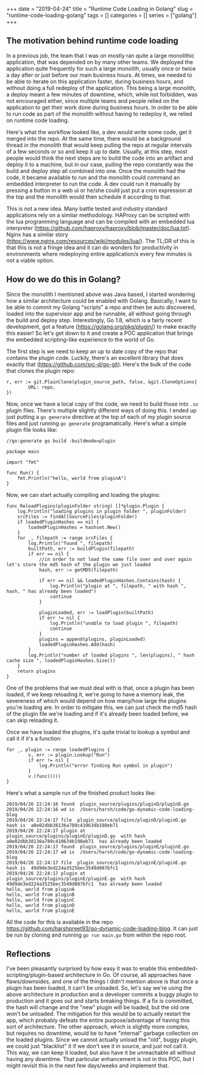+++ 
date = "2019-04-24"
title = "Runtime Code Loading in Golang"
slug = "runtime-code-loading-golang" 
tags = []
categories = []
series = ["golang"]
+++

## The motivation behind runtime code loading
In a previous job, the team that I was on mostly ran quite a large monolithic application, that was depended on by many other teams. We deployed the application quite frequently for such a large monolith, usually once or twice a day after or just before our main business hours. At times, we needed to be able to iterate on this application faster, during business hours, and without doing a full redeploy of the application. This being a large monolith, a deploy meant a few minutes of downtime, which, while not forbidden, was not encouraged either, since multiple teams and people relied on the application to get their work done during business hours. In order to be able to run code as part of the monolith without having to redeploy it, we relied on runtime code loading. 

Here's what the workflow looked like, a dev would write some code, get it merged into the repo. At the same time, there would be a background thread in the monolith that would keep pulling the repo at regular intervals of a few seconds or so and keep it up to date. Usually, at this step, most people would think the next steps are to build the code into an artifact and deploy it to a machine, but in our case, pulling the repo constantly was the build and deploy step all combined into one. Once the monolith had the code, it became available to run and the monolith could command an embedded interpreter to run the code. A dev could run it manually by pressing a button in a web ui or he/she could just put a cron expression at the top and the monolith would then schedule it according to that. 

This is not a new idea. Many battle tested and industry standard applications rely on a similar methodology. HAProxy can be scripted with the lua programming language and can be compiled with an embedded lua interpreter (https://github.com/haproxy/haproxy/blob/master/doc/lua.txt). Nginx has a similar story (https://www.nginx.com/resources/wiki/modules/lua/). The TL;DR of this is that this is not a fringe idea and it can do wonders for productivity in environments where redeploying entire application/s every few minutes is not a viable option.
## How do we do this in Golang?
Since the monolith I mentioned above was Java based, I started wondering how a similar architecture could be enabled with Golang. Basically, I want to be able to commit my Golang "scripts" a repo and then be auto discovered, loaded into the supervisor app and be runnable, all without going through the build and deploy step. Interestingly, Go 1.8, which is a fairly recent development, got a feature (https://golang.org/pkg/plugin/) to make exactly this easier! So let's get down to it and create a POC application that brings the embedded scripting-like experience to the world of Go.

The first step is we need to keep an up to date copy of the repo that contains the plugin code. Luckily, there's an excellent library that does exactly that (https://github.com/src-d/go-git). Here's the bulk of the code that clones the plugin repo:
```
r, err := git.PlainClone(plugin_source_path, false, &git.CloneOptions{
		URL: repo,
})
```
	
Now, once we have a local copy of the code, we need to build those into `.so` plugin files. There's multiple slightly different ways of doing this. I ended up just putting a `go generate` directive at the top of each of my plugin source files and just running `go generate` programatically. Here's what a simple plugin file looks like:

```
//go:generate go build -buildmode=plugin

package main

import "fmt"

func Run() {
	fmt.Println("hello, world from pluginA")
}
```

Now, we can start actually compiling and loading the plugins:

```
func ReloadPlugins(pluginFolder string) []*plugin.Plugin {
	log.Println("loading plugins in plugin folder ", pluginFolder)
	srcFiles := findAllSourceFiles(pluginFolder)
	if loadedPluginHashes == nil {
		loadedPluginHashes = hashset.New()
	}
	for _, filepath := range srcFiles {
		log.Println("found ", filepath)
		builtPath, err := buildPlugin(filepath)
		if err == nil {
			//in order to not load the same file over and over again let's store the md5 hash of the plugin we just loaded
			hash, err := getMD5(filepath)

			if err == nil && loadedPluginHashes.Contains(hash) {
				log.Println("plugin at ", filepath, " with hash ", hash, " has already been loaded")
				continue
			}

			pluginLoaded, err := loadPlugin(builtPath)
			if err != nil {
				log.Println("unable to load plugin ", filepath)
				continue
			}
			plugins = append(plugins, pluginLoaded)
			loadedPluginHashes.Add(hash)
		}
		log.Println("number of loaded plugins ", len(plugins), " hash cache size ", loadedPluginHashes.Size())
	}
	return plugins
}
```
One of the problems that we must deal with is that, once a plugin has been loaded, if we keep reloading it, we're going to have a memory leak, the severeness of which would depend on how many/how large the plugins you're loading are. In order to mitigate this, we can just check the md5 hash of the plugin file we're loading and if it's already been loaded before, we can skip reloading it.

Once we have loaded the plugins, it's quite trivial to lookup a symbol and call it if it's a function:
```
for _, plugin := range loadedPlugins {
		v, err := plugin.Lookup("Run")
		if err != nil {
			log.Println("error finding Run symbol in plugin")
		}
		v.(func())()
}
```
Here's what a sample run of the finished product looks like:

```
2019/04/26 22:24:16 found  plugin_source/plugins/pluginD/pluginD.go
2019/04/26 22:24:16 wd is  /Users/harsh/code/go-dynamic-code-loading-blog
2019/04/26 22:24:17 file  plugin_source/plugins/pluginD/pluginD.go  hash is  a0e02dbb38136a789c410634b198eb71
2019/04/26 22:24:17 plugin at  plugin_source/plugins/pluginD/pluginD.go  with hash  a0e02dbb38136a789c410634b198eb71  has already been loaded
2019/04/26 22:24:17 found  plugin_source/plugins/pluginE/pluginE.go
2019/04/26 22:24:17 wd is  /Users/harsh/code/go-dynamic-code-loading-blog
2019/04/26 22:24:17 file  plugin_source/plugins/pluginE/pluginE.go  hash is  49d9de3ed224a3525bec3549d087bfc1
2019/04/26 22:24:17 plugin at  plugin_source/plugins/pluginE/pluginE.go  with hash  49d9de3ed224a3525bec3549d087bfc1  has already been loaded
hello, world from pluginA
hello, world from pluginB
hello, world from pluginC
hello, world from pluginD
hello, world from pluginE
```

All the code for this is available in the repo https://github.com/harshpreet93/go-dynamic-code-loading-blog. It can just be run by cloning and running `go run main.go` from within the repo root.

## Reflections


I've been pleasantly surprised by how easy it was to enable this embedded-scripting/plugin-based architecture in Go. Of course, all approaches have flaws/downsides, and one of the things I didn't mention above is that once a plugin has been loaded, it can't be unloaded. So, let's say we're using the above architecture in production and a developer commits a buggy plugin to production and it goes out and starts breaking things. If a fix is committed, the hash will change and the "new" plugin will be loaded, but the old one won't be unloaded. The mitigation for this would be to actually restart the app, which probably defeats the entire purpose/advantage of having this sort of architecture. The other approach, which is slightly more complex, but requires no downtime, would be to have "internal" garbage collection on the loaded plugins. Since we cannot actually unload the "old", buggy plugin, we could just "blacklist" it if we don't see it in source, and just not call it. This way, we can keep it loaded, but also have it be unreachable all without having any downtime. That particular enhancement is not in this POC, but I might revisit this in the next few days/weeks and implement that.